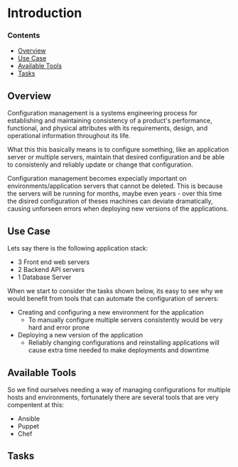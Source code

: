# Introduction
<!--TOC_START-->
### Contents
- [Overview](#overview)
- [Use Case](#use-case)
- [Available Tools](#available-tools)
- [Tasks](#tasks)

<!--TOC_END-->
## Overview
Configuration management is a systems engineering process for establishing and maintaining consistency of a product's performance, functional, and physical attributes with its requirements, design, and operational information throughout its life.

What this this basically means is to configure something, like an application server or multiple servers, maintain that desired configuration and be able to consistenly and reliably update or change that configuration.

Configuration management becomes expecially important on environments/application servers that cannot be deleted.
This is because the servers will be running for months, maybe even years - over this time the disired configuration of theses machines can deviate dramatically, causing unforseen errors when deploying new versions of the applications.

## Use Case
Lets say there is the following application stack:
- 3 Front end web servers
- 2 Backend API servers
- 1 Database Server

When we start to consider the tasks shown below, its easy to see why we would benefit from tools that can automate the configuration of servers:
- Creating and configuring a new environment for the application
    - To manually configure multiple servers consistently would be very hard and error prone
- Deploying a new version of the application
    - Reliably changing configurations and reinstalling applications will cause extra time needed to make deployments and downtime

## Available Tools
So we find ourselves needing a way of managing configurations for multiple hosts and environments, fortunately there are several tools that are very compentent at this:
- Ansible
- Puppet
- Chef

## Tasks
